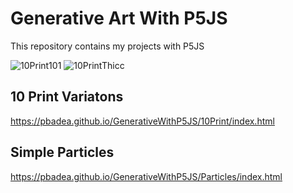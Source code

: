 # Generative Art With P5JS

This repository contains my projects with P5JS 


![10Print101](https://user-images.githubusercontent.com/56653993/110867456-6ccac000-82cf-11eb-8bff-aaeb2d348557.gif)
![10PrintThicc](https://user-images.githubusercontent.com/56653993/110872433-7ad10e80-82d8-11eb-9ffa-6236e2919f6a.gif)
## 10 Print Variatons
https://pbadea.github.io/GenerativeWithP5JS/10Print/index.html

## Simple Particles
https://pbadea.github.io/GenerativeWithP5JS/Particles/index.html
